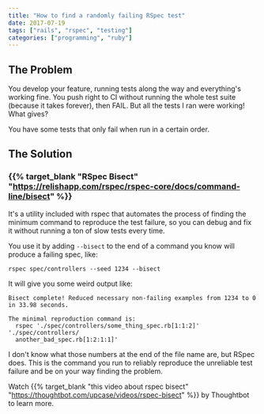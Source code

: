```yaml
---
title: "How to find a randomly failing RSpec test"
date: 2017-07-19
tags: ["rails", "rspec", "testing"]
categories: ["programming", "ruby"]
---
```


## The Problem

You develop your feature, running tests along the way and everything's working fine. You push right to CI without running the whole test suite (because it takes forever), then FAIL. But all the tests I ran were working! What gives?

You have some tests that only fail when run in a certain order.

## The Solution

### {{% target_blank "RSpec Bisect" "https://relishapp.com/rspec/rspec-core/docs/command-line/bisect" %}}

It's a utility included with rspec that automates the process of finding the minimum command to reproduce the test failure, so you can debug and fix it without running a ton of slow tests every time.

You use it by adding `--bisect` to the end of a command you know will produce a failing spec, like:

```nothing
rspec spec/controllers --seed 1234 --bisect
```

It will give you some weird output like:

```nothing
Bisect complete! Reduced necessary non-failing examples from 1234 to 0 in 33.98 seconds.

The minimal reproduction command is:
  rspec './spec/controllers/some_thing_spec.rb[1:1:2]' './spec/controllers/
  another_bad_spec.rb[1:2:1:1]'
```

I don't know what those numbers at the end of the file name are, but RSpec does. This is the command you run to reliably reproduce the unreliable test failure and be on your way finding the problem.

Watch {{% target_blank "this video about rspec bisect" "https://thoughtbot.com/upcase/videos/rspec-bisect" %}} by Thoughtbot to learn more.
